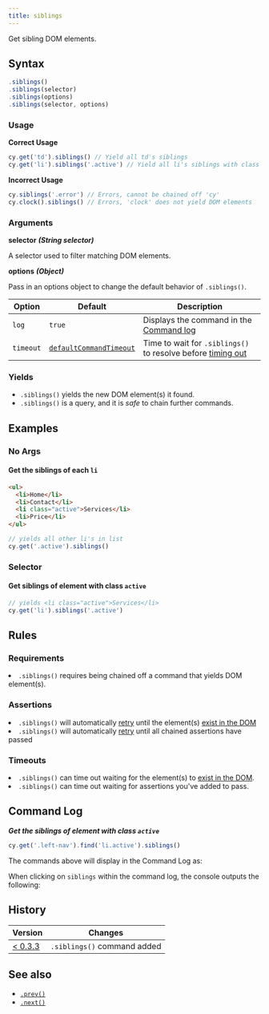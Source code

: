 ```yaml
---
title: siblings
---
```


Get sibling DOM elements.

## Syntax

```javascript
.siblings()
.siblings(selector)
.siblings(options)
.siblings(selector, options)
```

### Usage

**<Icon name="check-circle" color="green"></Icon> Correct Usage**

```javascript
cy.get('td').siblings() // Yield all td's siblings
cy.get('li').siblings('.active') // Yield all li's siblings with class '.active'
```

**<Icon name="exclamation-triangle" color="red"></Icon> Incorrect Usage**

```javascript
cy.siblings('.error') // Errors, cannot be chained off 'cy'
cy.clock().siblings() // Errors, 'clock' does not yield DOM elements
```

### Arguments

**<Icon name="angle-right"></Icon> selector** **_(String selector)_**

A selector used to filter matching DOM elements.

**<Icon name="angle-right"></Icon> options** **_(Object)_**

Pass in an options object to change the default behavior of `.siblings()`.

| Option    | Default                                                              | Description                                                                              |
| --------- | -------------------------------------------------------------------- | ---------------------------------------------------------------------------------------- |
| `log`     | `true`                                                               | Displays the command in the [Command log](/guides/core-concepts/cypress-app#Command-Log) |
| `timeout` | [`defaultCommandTimeout`](/guides/references/configuration#Timeouts) | Time to wait for `.siblings()` to resolve before [timing out](#Timeouts)                 |

### Yields [<Icon name="question-circle"/>](/guides/core-concepts/introduction-to-cypress#Subject-Management)

- `.siblings()` yields the new DOM element(s) it found.
- `.siblings()` is a query, and it is _safe_ to chain further commands.

## Examples

### No Args

#### Get the siblings of each `li`

```html
<ul>
  <li>Home</li>
  <li>Contact</li>
  <li class="active">Services</li>
  <li>Price</li>
</ul>
```

```javascript
// yields all other li's in list
cy.get('.active').siblings()
```

### Selector

#### Get siblings of element with class `active`

```javascript
// yields <li class="active">Services</li>
cy.get('li').siblings('.active')
```

## Rules

### Requirements [<Icon name="question-circle"/>](/guides/core-concepts/introduction-to-cypress#Chains-of-Commands)

<List><li>`.siblings()` requires being chained off a command that yields DOM
element(s).</li></List>

### Assertions [<Icon name="question-circle"/>](/guides/core-concepts/introduction-to-cypress#Assertions)

<List><li>`.siblings()` will automatically
[retry](/guides/core-concepts/retry-ability) until the element(s)
[exist in the DOM](/guides/core-concepts/introduction-to-cypress#Default-Assertions)</li><li>`.siblings()`
will automatically [retry](/guides/core-concepts/retry-ability) until all
chained assertions have passed</li></List>

### Timeouts [<Icon name="question-circle"/>](/guides/core-concepts/introduction-to-cypress#Timeouts)

<List><li>`.siblings()` can time out waiting for the element(s) to
[exist in the DOM](/guides/core-concepts/introduction-to-cypress#Default-Assertions).</li><li>`.siblings()`
can time out waiting for assertions you've added to pass.</li></List>

## Command Log

**_Get the siblings of element with class `active`_**

```javascript
cy.get('.left-nav').find('li.active').siblings()
```

The commands above will display in the Command Log as:

<DocsImage src="/img/api/siblings/find-siblings-of-dom-elements-to-test.png" alt="Command Log siblings" ></DocsImage>

When clicking on `siblings` within the command log, the console outputs the
following:

<DocsImage src="/img/api/siblings/console-log-of-sibling-elements.png" alt="Console Log siblings" ></DocsImage>

## History

| Version                                       | Changes                     |
| --------------------------------------------- | --------------------------- |
| [< 0.3.3](/guides/references/changelog#0-3-3) | `.siblings()` command added |

## See also

- [`.prev()`](/api/commands/prev)
- [`.next()`](/api/commands/next)
